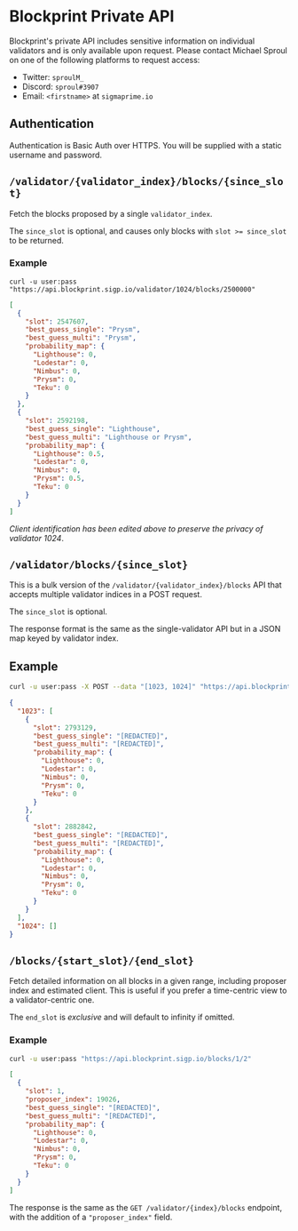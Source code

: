 # Blockprint Private API

Blockprint's private API includes sensitive information on individual
validators and is only available upon request. Please contact Michael Sproul on
one of the following platforms to request access:

* Twitter: `sproulM_`
* Discord: `sproul#3907`
* Email: `<firstname>` at `sigmaprime.io`

## Authentication

Authentication is Basic Auth over HTTPS. You will be supplied with a static username and password.

## `/validator/{validator_index}/blocks/{since_slot}`

Fetch the blocks proposed by a single `validator_index`.

The `since_slot` is optional, and causes only blocks with `slot >= since_slot` to be returned.

### Example

```
curl -u user:pass "https://api.blockprint.sigp.io/validator/1024/blocks/2500000"
```

```json
[
  {
    "slot": 2547607,
    "best_guess_single": "Prysm",
    "best_guess_multi": "Prysm",
    "probability_map": {
      "Lighthouse": 0,
      "Lodestar": 0,
      "Nimbus": 0,
      "Prysm": 0,
      "Teku": 0
    }
  },
  {
    "slot": 2592198,
    "best_guess_single": "Lighthouse",
    "best_guess_multi": "Lighthouse or Prysm",
    "probability_map": {
      "Lighthouse": 0.5,
      "Lodestar": 0,
      "Nimbus": 0,
      "Prysm": 0.5,
      "Teku": 0
    }
  }
]
```

_Client identification has been edited above to preserve the privacy of validator 1024_.

## `/validator/blocks/{since_slot}`

This is a bulk version of the `/validator/{validator_index}/blocks` API that accepts multiple
validator indices in a POST request.

The `since_slot` is optional.

The response format is the same as the single-validator API but in a JSON map
keyed by validator index.

## Example

```bash
curl -u user:pass -X POST --data "[1023, 1024]" "https://api.blockprint.sigp.io/validator/blocks/2700000"
```

```json
{
  "1023": [
    {
      "slot": 2793129,
      "best_guess_single": "[REDACTED]",
      "best_guess_multi": "[REDACTED]",
      "probability_map": {
        "Lighthouse": 0,
        "Lodestar": 0,
        "Nimbus": 0,
        "Prysm": 0,
        "Teku": 0
      }
    },
    {
      "slot": 2882842,
      "best_guess_single": "[REDACTED]",
      "best_guess_multi": "[REDACTED]",
      "probability_map": {
        "Lighthouse": 0,
        "Lodestar": 0,
        "Nimbus": 0,
        "Prysm": 0,
        "Teku": 0
      }
    }
  ],
  "1024": []
}
```

## `/blocks/{start_slot}/{end_slot}`

Fetch detailed information on all blocks in a given range, including proposer
index and estimated client. This is useful if you prefer a time-centric view
to a validator-centric one.

The `end_slot` is _exclusive_ and will default to infinity if omitted.

### Example

```bash
curl -u user:pass "https://api.blockprint.sigp.io/blocks/1/2"
```

```json
[
  {
    "slot": 1,
    "proposer_index": 19026,
    "best_guess_single": "[REDACTED]",
    "best_guess_multi": "[REDACTED]",
    "probability_map": {
      "Lighthouse": 0,
      "Lodestar": 0,
      "Nimbus": 0,
      "Prysm": 0,
      "Teku": 0
    }
  }
]
```

The response is the same as the `GET /validator/{index}/blocks` endpoint, with the addition of
a `"proposer_index"` field.

